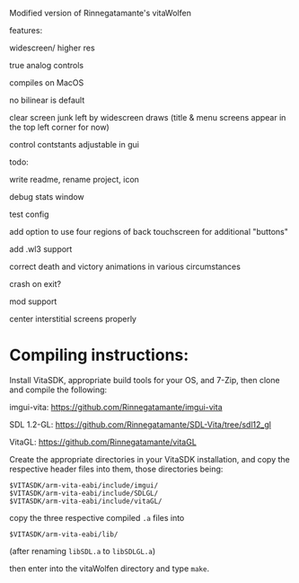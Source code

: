 Modified version of Rinnegatamante's vitaWolfen

features:

widescreen/ higher res

true analog controls

compiles on MacOS

no bilinear is default

clear screen junk left by widescreen draws (title & menu screens appear in the top left corner for now)

control contstants adjustable in gui

todo:

write readme, rename project, icon

debug stats window

test config

add option to use four regions of back touchscreen for additional "buttons"

add .wl3 support

correct death and victory animations in various circumstances

crash on exit?

mod support

center interstitial screens properly

Compiling instructions:
=======================

Install VitaSDK, appropriate build tools for your OS, and 7-Zip, then clone and compile the following:

imgui-vita: https://github.com/Rinnegatamante/imgui-vita

SDL 1.2-GL: https://github.com/Rinnegatamante/SDL-Vita/tree/sdl12_gl

VitaGL: https://github.com/Rinnegatamante/vitaGL

Create the appropriate directories in your VitaSDK installation, and copy the respective header files into them, those directories being:

```
$VITASDK/arm-vita-eabi/include/imgui/
$VITASDK/arm-vita-eabi/include/SDLGL/
$VITASDK/arm-vita-eabi/include/vitaGL/
```

copy the three respective compiled `.a` files into

```
$VITASDK/arm-vita-eabi/lib/
```

(after renaming `libSDL.a` to `libSDLGL.a`)

then enter into the vitaWolfen directory and type `make`.

